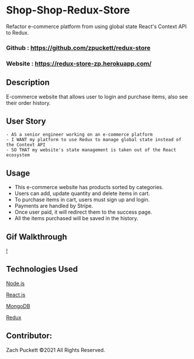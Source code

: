 # Shop-Shop-Redux-Store

Refactor e-commerce platform from using global state React's Context API to Redux.

### Github : https://github.com/zpuckett/redux-store
### Website : https://redux-store-zp.herokuapp.com/


## Description
E-commerce website that allows user to login and purchase items, also see their order history.


## User Story
```
- AS a senior engineer working on an e-commerce platform
- I WANT my platform to use Redux to manage global state instead of the Context API
- SO THAT my website's state management is taken out of the React ecosystem
```

## Usage
- This e-commerce website has products sorted by categories.
- Users can add, update quantity and delete items in cart.
- To purchase items in cart, users must sign up and login.
- Payments are handled by Stripe.
- Once user paid, it will redirect them to the success page.
- All the items purchased will be saved in the history.


## Gif Walkthrough
[!](client/public/images/redux.gif)


## Technologies Used
<p><a href="https://nodejs.org/">Node.js</a></p>
<p><a href="https://reactjs.org/">React.js</a></p>
<p><a href="https://www.mongodb.com/">MongoDB</a></p>
<p><a href="https://redux.js.org/">Redux</a></p>



## Contributor:
Zach Puckett ©2021 All Rights Reserved.